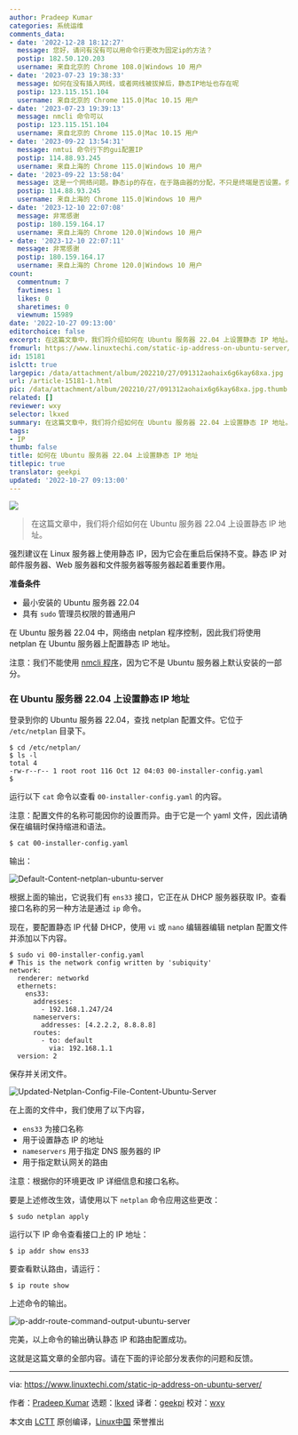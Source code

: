 ```yaml
---
author: Pradeep Kumar
categories: 系统运维
comments_data:
- date: '2022-12-28 18:12:27'
  message: 您好，请问有没有可以用命令行更改为固定ip的方法？
  postip: 182.50.120.203
  username: 来自北京的 Chrome 108.0|Windows 10 用户
- date: '2023-07-23 19:38:33'
  message: 如何在没有插入网线，或者网线被拔掉后，静态IP地址也存在呢
  postip: 123.115.151.104
  username: 来自北京的 Chrome 115.0|Mac 10.15 用户
- date: '2023-07-23 19:39:13'
  message: nmcli 命令可以
  postip: 123.115.151.104
  username: 来自北京的 Chrome 115.0|Mac 10.15 用户
- date: '2023-09-22 13:54:31'
  message: nmtui 命令行下的gui配置IP
  postip: 114.88.93.245
  username: 来自上海的 Chrome 115.0|Windows 10 用户
- date: '2023-09-22 13:58:04'
  message: 这是一个网络问题。静态ip的存在，在于路由器的分配，不只是终端是否设置。你可以做双向绑定的操作。即在路由器上设置ip和mac的绑定，同时在对应的终端上做静态ip的设置。这时，不管终端是否有网线或网络驱动，路由器都不会把绑定的ip分给其它的终端使用。
  postip: 114.88.93.245
  username: 来自上海的 Chrome 115.0|Windows 10 用户
- date: '2023-12-10 22:07:08'
  message: 非常感谢
  postip: 180.159.164.17
  username: 来自上海的 Chrome 120.0|Windows 10 用户
- date: '2023-12-10 22:07:11'
  message: 非常感谢
  postip: 180.159.164.17
  username: 来自上海的 Chrome 120.0|Windows 10 用户
count:
  commentnum: 7
  favtimes: 1
  likes: 0
  sharetimes: 0
  viewnum: 15989
date: '2022-10-27 09:13:00'
editorchoice: false
excerpt: 在这篇文章中，我们将介绍如何在 Ubuntu 服务器 22.04 上设置静态 IP 地址。
fromurl: https://www.linuxtechi.com/static-ip-address-on-ubuntu-server/
id: 15181
islctt: true
largepic: /data/attachment/album/202210/27/091312aohaix6g6kay68xa.jpg
url: /article-15181-1.html
pic: /data/attachment/album/202210/27/091312aohaix6g6kay68xa.jpg.thumb.jpg
related: []
reviewer: wxy
selector: lkxed
summary: 在这篇文章中，我们将介绍如何在 Ubuntu 服务器 22.04 上设置静态 IP 地址。
tags:
- IP
thumb: false
title: 如何在 Ubuntu 服务器 22.04 上设置静态 IP 地址
titlepic: true
translator: geekpi
updated: '2022-10-27 09:13:00'
---
```


![](/data/attachment/album/202210/27/091312aohaix6g6kay68xa.jpg)



> 
> 在这篇文章中，我们将介绍如何在 Ubuntu 服务器 22.04 上设置静态 IP 地址。
> 
> 
> 


强烈建议在 Linux 服务器上使用静态 IP，因为它会在重启后保持不变。静态 IP 对邮件服务器、Web 服务器和文件服务器等服务器起着重要作用。


**准备条件**


* 最小安装的 Ubuntu 服务器 22.04
* 具有 `sudo` 管理员权限的普通用户


在 Ubuntu 服务器 22.04 中，网络由 netplan 程序控制，因此我们将使用 netplan 在 Ubuntu 服务器上配置静态 IP 地址。


注意：我们不能使用 [nmcli 程序](https://www.linuxtechi.com/configure-ip-with-nmcli-command-linux/)，因为它不是 Ubuntu 服务器上默认安装的一部分。


### 在 Ubuntu 服务器 22.04 上设置静态 IP 地址


登录到你的 Ubuntu 服务器 22.04，查找 netplan 配置文件。它位于 `/etc/netplan` 目录下。



```
$ cd /etc/netplan/
$ ls -l
total 4
-rw-r--r-- 1 root root 116 Oct 12 04:03 00-installer-config.yaml
$

```

运行以下 `cat` 命令以查看 `00-installer-config.yaml` 的内容。


注意：配置文件的名称可能因你的设置而异。由于它是一个 yaml 文件，因此请确保在编辑时保持缩进和语法。



```
$ cat 00-installer-config.yaml

```

输出：


![Default-Content-netplan-ubuntu-server](/data/attachment/album/202210/27/091315b0qqrl88jqqrih4j.png)


根据上面的输出，它说我们有 `ens33` 接口，它正在从 DHCP 服务器获取 IP。查看接口名称的另一种方法是通过 `ip` 命令。


现在，要配置静态 IP 代替 DHCP，使用 `vi` 或 `nano` 编辑器编辑 netplan 配置文件并添加以下内容。



```
$ sudo vi 00-installer-config.yaml
# This is the network config written by 'subiquity'
network:
  renderer: networkd
  ethernets:
    ens33:
      addresses:
        - 192.168.1.247/24
      nameservers:
        addresses: [4.2.2.2, 8.8.8.8]
      routes:
        - to: default
          via: 192.168.1.1
  version: 2

```

保存并关闭文件。


![Updated-Netplan-Config-File-Content-Ubuntu-Server](/data/attachment/album/202210/27/091315agwwzr7raj0czbod.png)


在上面的文件中，我们使用了以下内容，


* `ens33` 为接口名称
* 用于设置静态 IP 的地址
* `nameservers` 用于指定 DNS 服务器的 IP
* 用于指定默认网关的路由


注意：根据你的环境更改 IP 详细信息和接口名称。


要是上述修改生效，请使用以下 `netplan` 命令应用这些更改：



```
$ sudo netplan apply

```

运行以下 IP 命令查看接口上的 IP 地址：



```
$ ip addr show ens33

```

要查看默认路由，请运行：



```
$ ip route show

```

上述命令的输出。


![ip-addr-route-command-output-ubuntu-server](/data/attachment/album/202210/27/091315xav8yqdndquhqyx5.png)


完美，以上命令的输出确认静态 IP 和路由配置成功。


这就是这篇文章的全部内容。请在下面的评论部分发表你的问题和反馈。




---


via: <https://www.linuxtechi.com/static-ip-address-on-ubuntu-server/>


作者：[Pradeep Kumar](https://www.linuxtechi.com/author/pradeep/) 选题：[lkxed](https://github.com/lkxed) 译者：[geekpi](https://github.com/geekpi) 校对：[wxy](https://github.com/wxy)


本文由 [LCTT](https://github.com/LCTT/TranslateProject) 原创编译，[Linux中国](https://linux.cn/) 荣誉推出